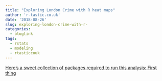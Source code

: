 ```yaml
---
title: "Exploring London Crime with R heat maps"
author: 'r-tastic.co.uk'
date: '2018-08-26'
slug: exploring-london-crime-with-r-
categories:
  - bloglink
tags:
  - rstats
  - modeling
  - rtasticcouk
---
```


[Here’s a sweet collection of packages required to run this analysis: First thing<i class="fas fa-external-link-alt"></i>](https://r-tastic.co.uk/post/exploring-london-crime-with-r-heat-maps/)

